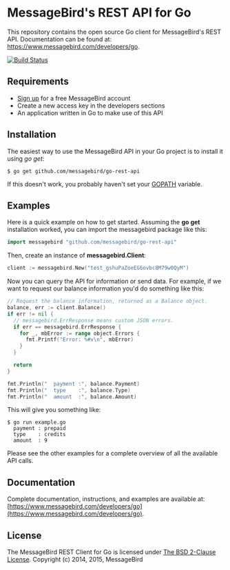 MessageBird's REST API for Go
=============================
This repository contains the open source Go client for MessageBird's REST API. Documentation can be found at: https://www.messagebird.com/developers/go.

[![Build Status](https://travis-ci.org/messagebird/go-rest-api.svg?branch=master)](https://travis-ci.org/messagebird/go-rest-api)

Requirements
------------
- [Sign up](https://www.messagebird.com/en/signup) for a free MessageBird account
- Create a new access key in the developers sections
- An application written in Go to make use of this API

Installation
------------
The easiest way to use the MessageBird API in your Go project is to install it using *go get*:

```
$ go get github.com/messagebird/go-rest-api
```

If this doesn't work, you probably haven't set your [GOPATH](https://code.google.com/p/go-wiki/wiki/GOPATH) variable.

Examples
--------
Here is a quick example on how to get started. Assuming the **go get** installation worked, you can import the messagebird package like this:

```go
import messagebird "github.com/messagebird/go-rest-api"
```

Then, create an instance of **messagebird.Client**:

```go
client := messagebird.New("test_gshuPaZoeEG6ovbc8M79w0QyM")
```

Now you can query the API for information or send data. For example, if we want to request our balance information you'd do something like this:

```go
// Request the balance information, returned as a Balance object.
balance, err := client.Balance()
if err != nil {
  // messagebird.ErrResponse means custom JSON errors.
  if err == messagebird.ErrResponse {
    for _, mbError := range object.Errors {
      fmt.Printf("Error: %#v\n", mbError)
    }
  }

  return
}

fmt.Println("  payment :", balance.Payment)
fmt.Println("  type    :", balance.Type)
fmt.Println("  amount  :", balance.Amount)
```

This will give you something like:
```shell
$ go run example.go
  payment : prepaid
  type    : credits
  amount  : 9
```

Please see the other examples for a complete overview of all the available API calls.

Documentation
-------------
Complete documentation, instructions, and examples are available at:
[https://www.messagebird.com/developers/go](https://www.messagebird.com/developers/go).

License
-------
The MessageBird REST Client for Go is licensed under [The BSD 2-Clause License](http://opensource.org/licenses/BSD-2-Clause). Copyright (c) 2014, 2015, MessageBird
